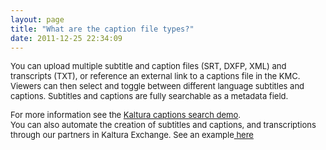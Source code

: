 ```yaml
---
layout: page
title: "What are the caption file types?"
date: 2011-12-25 22:34:09
---
```


<span style="font-size: small;">You can upload multiple subtitle and caption files (SRT, DXFP, XML) and transcripts (TXT), or reference an external link to a captions file in the KMC. Viewers can then select and toggle between different language subtitles and captions. Subtitles and captions are fully searchable as a metadata field.  </span>

<span style="font-size: small;">For more information see the <a href="http://demo.kaltura.com/showcase/" target="_blank" title="Kaltura captions search demo">Kaltura captions search demo</a>.</span>  
<span style="font-size: small;">You can also automate the creation of subtitles and captions, and transcriptions through our partners in Kaltura Exchange. See an example<a href="http://exchange.kaltura.com/category/tags/3play-plugin" target="_blank" title="player example"> here</a></span>